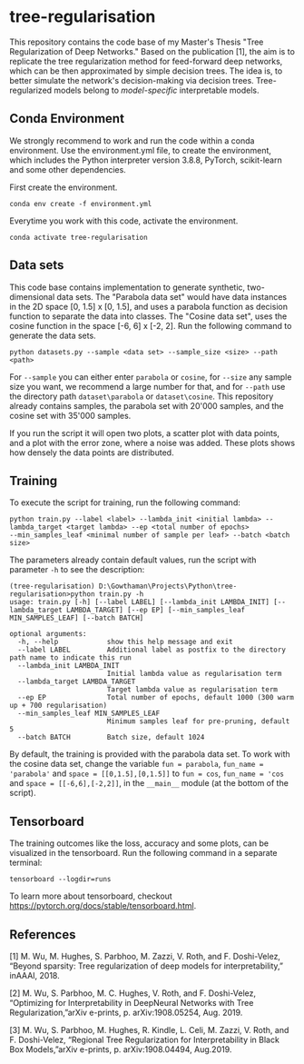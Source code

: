 # tree-regularisation
This repository contains the code base of my Master's Thesis "Tree Regularization of Deep Networks." Based on the publication
<a>[1]</a>, the aim is to replicate the tree regularization method for feed-forward deep networks, which can be 
then approximated by simple decision trees. The idea is, to better simulate the network's decision-making via decision trees. 
Tree-regularized models belong to *model-specific* interpretable models.

## Conda Environment
We strongly recommend to work and run the code within a conda environment. Use the environment.yml file, to create the 
environment, which includes the Python interpreter version 3.8.8, PyTorch, scikit-learn and some other dependencies.

First create the environment.
```
conda env create -f environment.yml
````

Everytime you work with this code, activate the environment.

```
conda activate tree-regularisation
````

## Data sets
This code base contains implementation to generate synthetic, two-dimensional data sets. The "Parabola data set" would have
data instances in the 2D space [0, 1.5] x [0, 1.5], and uses a parabola function as decision function to separate the data
into classes. The "Cosine data set", uses the cosine function in the space [-6, 6] x [-2, 2]. Run the following command to
generate the data sets.

```
python datasets.py --sample <data set> --sample_size <size> --path <path>
````

For `--sample` you can either enter `parabola` or `cosine`, for `--size` any sample size you want, we recommend a 
large number for that, and for `--path` use the directory path `dataset\parabola` or `dataset\cosine`. This repository already
contains samples, the parabola set with 20'000 samples, and the cosine set with 35'000 samples.

If you run the script it will open two plots, a scatter plot with data points, and a plot with the error zone, where a noise
was added. These plots shows how densely the data points are distributed.

## Training
To execute the script for training, run the following command:

```
python train.py --label <label> --lambda_init <initial lambda> --lambda_target <target lambda> --ep <total number of epochs>
--min_samples_leaf <minimal number of sample per leaf> --batch <batch size>
````

The parameters already contain default values, run the script with parameter `-h` to see the description:

```
(tree-regularisation) D:\Gowthaman\Projects\Python\tree-regularisation>python train.py -h
usage: train.py [-h] [--label LABEL] [--lambda_init LAMBDA_INIT] [--lambda_target LAMBDA_TARGET] [--ep EP] [--min_samples_leaf MIN_SAMPLES_LEAF] [--batch BATCH]

optional arguments:
  -h, --help            show this help message and exit
  --label LABEL         Additional label as postfix to the directory path name to indicate this run
  --lambda_init LAMBDA_INIT
                        Initial lambda value as regularisation term
  --lambda_target LAMBDA_TARGET
                        Target lambda value as regularisation term
  --ep EP               Total number of epochs, default 1000 (300 warm up + 700 regularisation)
  --min_samples_leaf MIN_SAMPLES_LEAF
                        Minimum samples leaf for pre-pruning, default 5
  --batch BATCH         Batch size, default 1024

````

By default, the training is provided with the parabola data set. To work with the cosine data set, change the variable 
`fun = parabola`, `fun_name = 'parabola'` and `space = [[0,1.5],[0,1.5]]` to `fun = cos`, `fun_name = 'cos` and 
`space = [[-6,6],[-2,2]]`, in the `__main__` module (at the bottom of the script).

## Tensorboard
The training outcomes like the loss, accuracy and some plots, can be visualized in the tensorboard. Run the following command
in a separate terminal:

```
tensorboard --logdir=runs
````

To learn more about tensorboard, checkout https://pytorch.org/docs/stable/tensorboard.html.

## References
<a id="1">[1]</a>
M. Wu, M. Hughes, S. Parbhoo, M. Zazzi, V. Roth, and F. Doshi-Velez, “Beyond sparsity: Tree regularization of deep models 
for interpretability,” inAAAI, 2018.

<a id="1">[2]</a>
M. Wu, S. Parbhoo, M. C. Hughes, V. Roth, and F. Doshi-Velez, “Optimizing for Interpretability in DeepNeural Networks with 
Tree Regularization,”arXiv e-prints, p. arXiv:1908.05254, Aug. 2019.

<a id="1">[3]</a>
M. Wu, S. Parbhoo, M. Hughes, R. Kindle, L. Celi, M. Zazzi, V. Roth, and F. Doshi-Velez, “Regional Tree Regularization for 
Interpretability in Black Box Models,”arXiv e-prints, p. arXiv:1908.04494, Aug.2019.


